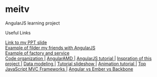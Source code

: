 meitv
=====

AngularJS learning project

Useful Links

<a href="http://prezi.com/l9yjqfjy1tat/the-world-of-angularjs/">Link to my PPT slide</a>
<br />
<a href="http://jsfiddle.net/Meilan/aF7hQ/5/">Example of filder my friends with AngularJS</a>
<br />
<a href="http://jsfiddle.net/Meilan/Ne5P8/536/">Example of factory and service</a>
<br />
  <a href="http://cliffmeyers.com/blog/2013/4/21/code-organization-angularjs-javascript" target="_blank">Code organization |</a>
	    <a href="https://github.com/marcoslin/angularAMD" target="_blank">AngularAMD |</a>
	    <a href="http://tutorialzine.com/2013/08/learn-angularjs-5-examples/" target="_blank">AngularJS tutorial |</a>
	    <a href="http://code.tutsplus.com/tutorials/building-a-web-app-from-scratch-in-angularjs--net-32944" target="_blank">Inspration of this project |</a>
	    <a href="http://joelhooks.com/blog/2013/04/24/modeling-data-and-state-in-your-angularjs-application/" target="_blank">Data modeling |</a>
	    <a href="http://slides.wesalvaro.com/20121113/#/3" target="_blank">Tutorial slideshow |</a>
	    <a href="http://www.nganimate.org/angularjs/tutorial/how-to-make-animations-with-angularjs" target="_blank">Animation tutorial |</a>
	    <a href="http://www.infoq.com/research/top-javascript-mvc-frameworks" target="_blank">Top JavaScript MVC Frameworks |</a>
	    <a href="http://voidcanvas.com/why-angularjs-is-generally-better-than-emberjs-and-backbonejs/" target="_blank">Angular vs Ember vs Backbone</a>
